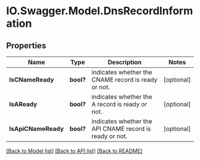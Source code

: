 # IO.Swagger.Model.DnsRecordInformation
## Properties

Name | Type | Description | Notes
------------ | ------------- | ------------- | -------------
**IsCNameReady** | **bool?** | indicates whether the CNAME record is ready or not. | [optional] 
**IsAReady** | **bool?** | indicates whether the A record is ready or not. | [optional] 
**IsApiCNameReady** | **bool?** | indicates whether the API CNAME record is ready or not. | [optional] 

[[Back to Model list]](../README.md#documentation-for-models) [[Back to API list]](../README.md#documentation-for-api-endpoints) [[Back to README]](../README.md)

